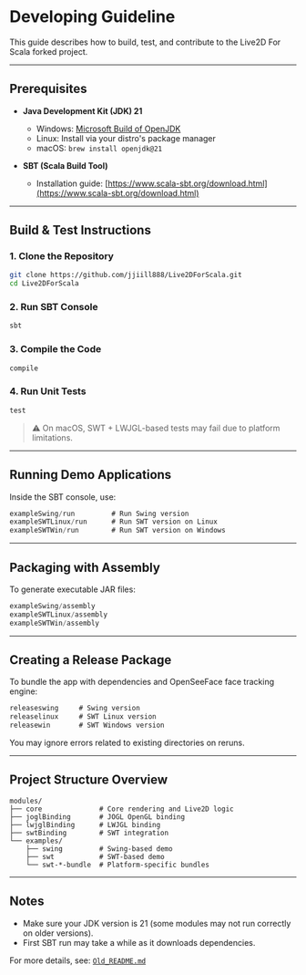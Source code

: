 #  Developing Guideline

This guide describes how to build, test, and contribute to the Live2D For Scala forked project.

---

##  Prerequisites

- **Java Development Kit (JDK) 21**
  - Windows: [Microsoft Build of OpenJDK](https://learn.microsoft.com/en-us/java/openjdk/download)
  - Linux: Install via your distro's package manager
  - macOS: `brew install openjdk@21`

- **SBT (Scala Build Tool)**
  - Installation guide: [https://www.scala-sbt.org/download.html](https://www.scala-sbt.org/download.html)

---

##  Build & Test Instructions

### 1. Clone the Repository

```bash
git clone https://github.com/jjiill888/Live2DForScala.git
cd Live2DForScala
```

### 2. Run SBT Console

```bash
sbt
```

### 3. Compile the Code

```sbt
compile
```

### 4. Run Unit Tests

```sbt
test
```

> ⚠ On macOS, SWT + LWJGL-based tests may fail due to platform limitations.

---

##  Running Demo Applications

Inside the SBT console, use:

```sbt
exampleSwing/run         # Run Swing version
exampleSWTLinux/run      # Run SWT version on Linux
exampleSWTWin/run        # Run SWT version on Windows
```

---

##  Packaging with Assembly

To generate executable JAR files:

```sbt
exampleSwing/assembly
exampleSWTLinux/assembly
exampleSWTWin/assembly
```

---

##  Creating a Release Package

To bundle the app with dependencies and OpenSeeFace face tracking engine:

```sbt
releaseswing     # Swing version
releaselinux     # SWT Linux version
releasewin       # SWT Windows version
```

You may ignore errors related to existing directories on reruns.

---

##  Project Structure Overview

```
modules/
├── core              # Core rendering and Live2D logic
├── joglBinding       # JOGL OpenGL binding
├── lwjglBinding      # LWJGL binding
├── swtBinding        # SWT integration
└── examples/
    ├── swing         # Swing-based demo
    ├── swt           # SWT-based demo
    └── swt-*-bundle  # Platform-specific bundles
```

---

##  Notes

- Make sure your JDK version is 21 (some modules may not run correctly on older versions).
- First SBT run may take a while as it downloads dependencies.

For more details, see: [`Old_README.md`](./Old_README.md)